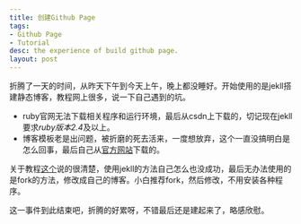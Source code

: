 ```yaml
---
title: 创建Github Page
tags:
- Github Page
- Tutorial
desc: the experience of build github page.
layout: post
---
```


折腾了一天的时间，从昨天下午到今天上午，晚上都没睡好。开始使用的是jekll搭建静态博客，教程网上很多，说一下自己遇到的坑。

- ruby官网无法下载相关程序和运行环境，最后从csdn上下载的，切记现在jekll要求*ruby版本2.4*及以上。
- 博客模板老是出问题，被折磨的死去活来，一度想放弃，这个一直没搞明白是怎么回事，最后自己从[官方网站](http://jekyllthemes.org/)下载的。

关于教程[这个](https://www.cnblogs.com/zjjDaily/p/8695978.html)说的很清楚，使用jekll的方法自己怎么也没成功，最后无办法使用的是fork的方法，修改成自己的博客。小白推荐fork，然后修改，不用安装各种程序。

这一事件到此结束吧，折腾的好累呀，不错最后还是建起来了，略感欣慰。